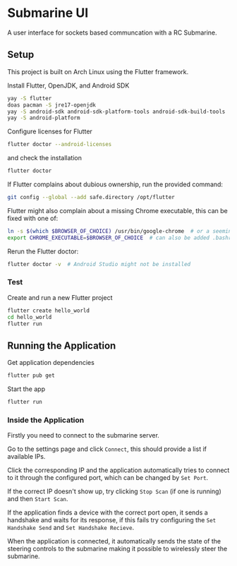 # Submarine UI

A user interface for sockets based communcation with a RC Submarine.

## Setup

This project is built on Arch Linux using the Flutter framework.

Install Flutter, OpenJDK, and Android SDK
```bash
yay -S flutter
doas pacman -S jre17-openjdk
yay -S android-sdk android-sdk-platform-tools android-sdk-build-tools
yay -S android-platform
```

Configure licenses for Flutter
```bash
flutter doctor --android-licenses
```
and check the installation
```bash
flutter doctor
```

If Flutter complains about dubious ownership, run the provided command:
```bash
git config --global --add safe.directory /opt/flutter
```

Flutter might also complain about a missing Chrome executable, 
this can be fixed with one of:
```bash
ln -s $(which $BROWSER_OF_CHOICE) /usr/bin/google-chrome  # or a seemingly more unreliable fix
export CHROME_EXECUTABLE=$BROWSER_OF_CHOICE  # can also be added .bashrc
```

Rerun the Flutter doctor:
```bash
flutter doctor -v  # Android Studio might not be installed
```

### Test

Create and run a new Flutter project
```bash
flutter create hello_world
cd hello_world
flutter run
```

## Running the Application

Get application dependencies
```bash
flutter pub get
```

Start the app
```bash
flutter run
```

### Inside the Application

Firstly you need to connect to the submarine server.

Go to the settings page and click `Connect`, this should provide a list if available IPs. 

Click the corresponding IP and the application automatically tries to connect to it 
through the configured port, which can be changed by `Set Port`.

If the correct IP doesn't show up, try clicking `Stop Scan` (if one is running) 
and then `Start Scan`.

If the application finds a device with the correct port open, it sends a handshake and waits for
its response, if this fails try configuring the `Set Handshake Send` and `Set Handshake Recieve`.

When the application is connected, it automatically sends the state of the steering controls 
to the submarine making it possible to wirelessly steer the submarine.

